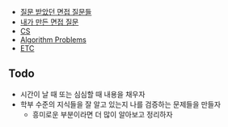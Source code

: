 - [질문 받았던 면접 질문들](questions.md)
- [내가 만든 면접 질문](i-made-questions.md)
- [CS](cs.md)
- [Algorithm Problems](algorithm-problems.md)
- [ETC](etc.md)

## Todo

- 시간이 날 때 또는 심심할 때 내용을 채우자
- 학부 수준의 지식들을 잘 알고 있는지 나를 검증하는 문제들을 만들자
  - 흥미로운 부분이라면 더 많이 알아보고 정리하자
